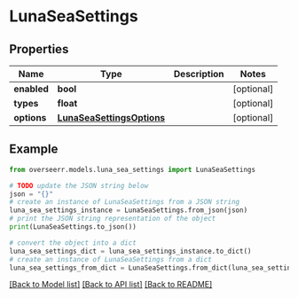 # LunaSeaSettings


## Properties

Name | Type | Description | Notes
------------ | ------------- | ------------- | -------------
**enabled** | **bool** |  | [optional] 
**types** | **float** |  | [optional] 
**options** | [**LunaSeaSettingsOptions**](LunaSeaSettingsOptions.md) |  | [optional] 

## Example

```python
from overseerr.models.luna_sea_settings import LunaSeaSettings

# TODO update the JSON string below
json = "{}"
# create an instance of LunaSeaSettings from a JSON string
luna_sea_settings_instance = LunaSeaSettings.from_json(json)
# print the JSON string representation of the object
print(LunaSeaSettings.to_json())

# convert the object into a dict
luna_sea_settings_dict = luna_sea_settings_instance.to_dict()
# create an instance of LunaSeaSettings from a dict
luna_sea_settings_from_dict = LunaSeaSettings.from_dict(luna_sea_settings_dict)
```
[[Back to Model list]](../README.md#documentation-for-models) [[Back to API list]](../README.md#documentation-for-api-endpoints) [[Back to README]](../README.md)


